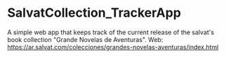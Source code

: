 # SalvatCollection_TrackerApp
 A simple web app that keeps track of the current release of the salvat's book collection "Grande Novelas de Aventuras". Web: https://ar.salvat.com/colecciones/grandes-novelas-aventuras/index.html
